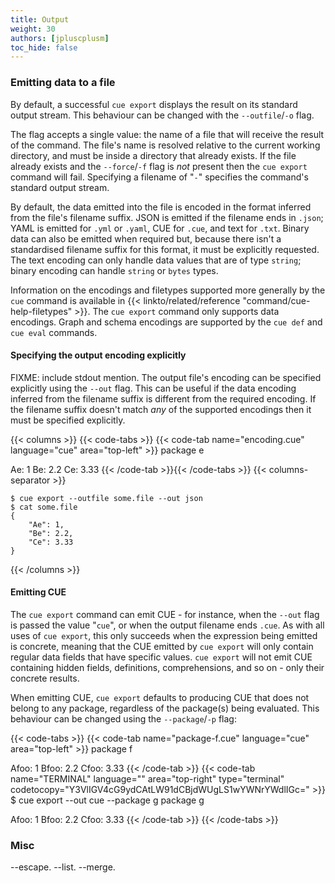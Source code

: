 ```yaml
---
title: Output
weight: 30
authors: [jpluscplusm]
toc_hide: false
---
```


### Emitting data to a file

By default, a successful `cue export` displays the result on its standard
output stream. This behaviour can be changed with the `--outfile`/`-o` flag.

The flag accepts a single value: the name of a file that will receive the
result of the command. The file's name is resolved relative to the current
working directory, and must be inside a directory that already exists. If the
file already exists and the `--force`/`-f` flag is *not* present then the `cue
export` command will fail. Specifying a filename of "`-`" specifies the
command's standard output stream.

By default, the data emitted into the file is encoded in the format inferred
from the file's filename suffix. JSON is emitted if the filename ends in
`.json`; YAML is emitted for `.yml` or `.yaml`, CUE for `.cue`, and text for
`.txt`. Binary data can also be emitted when required but, because there isn't
a standardised filename suffix for this format, it must be explicitly
requested. The text encoding can only handle data values that are of type
`string`; binary encoding can handle `string` or `bytes` types.

Information on the encodings and filetypes supported more generally by the
`cue` command is available in
{{< linkto/related/reference "command/cue-help-filetypes" >}}.
The `cue export` command only supports data encodings. Graph and schema
encodings are supported by the `cue def` and `cue eval` commands. <!--FIXME links.-->

#### Specifying the output encoding explicitly

FIXME: include stdout mention.
The output file's encoding can be specified explicitly using the `--out` flag.
This can be useful if the data encoding inferred from the filename suffix is
different from the required encoding. If the filename suffix doesn't match
*any* of the supported encodings then it must be specified explicitly.

{{< columns >}}
{{< code-tabs >}}
{{< code-tab name="encoding.cue" language="cue" area="top-left" >}}
package e

Ae: 1
Be: 2.2
Ce: 3.33
{{< /code-tab >}}{{< /code-tabs >}}
{{< columns-separator >}}
```text { title="TERMINAL" type="terminal" codeToCopy="Y3VlIGV4cG9ydCAtLW91dGZpbGUgc29tZS5maWxlIC0tb3V0IGpzb24KY2F0IHNvbWUuZmlsZQ==" }
$ cue export --outfile some.file --out json
$ cat some.file
{
    "Ae": 1,
    "Be": 2.2,
    "Ce": 3.33
}
```
{{< /columns >}}

#### Emitting CUE

The `cue export` command can emit CUE - for instance, when the `--out` flag is
passed the value "`cue`", or when the output filename ends `.cue`. As with all
uses of `cue export`, this only succeeds when the expression being emitted is
concrete, meaning that the CUE emitted by `cue export` will only contain
regular data fields that have specific values. `cue export` will not emit CUE
containing hidden fields, definitions, comprehensions, and so on - only their
concrete results.

When emitting CUE, `cue export` defaults to producing CUE that does not belong
to any package, regardless of the package(s) being evaluated. This behaviour
can be changed using the `--package`/`-p` flag:

{{< code-tabs >}}
{{< code-tab name="package-f.cue" language="cue" area="top-left" >}}
package f

Afoo: 1
Bfoo: 2.2
Cfoo: 3.33
{{< /code-tab >}}
{{< code-tab name="TERMINAL" language="" area="top-right" type="terminal" codetocopy="Y3VlIGV4cG9ydCAtLW91dCBjdWUgLS1wYWNrYWdlIGc=" >}}
$ cue export --out cue --package g
package g

Afoo: 1
Bfoo: 2.2
Cfoo: 3.33
{{< /code-tab >}}
{{< /code-tabs >}}

### Misc

--escape.
--list.
--merge.
